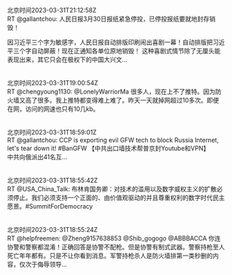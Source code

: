 北京时间2023-03-31T21:12:58Z<br>RT @gallantchou: 人民日报3月30日报纸紧急停投，已停投报纸要就地封存销毁！

因习近平三个字为敏感字，人民日报自动排版印刷闹出喜剧一幕！自动排版把习近平三个字自动屏蔽！现在正通知各单位原地销毁！
这种喜剧式情节除了无厘头能表现出来，其它只会在极权下的中国大兴文…<br><br><br>北京时间2023-03-31T19:00:54Z<br>RT @chengyoung1130: @LonelyWarriorMa 很多人，现在上不了推特。因为防火墙又高了很多。我上推特都变得难上难了。昨天一天就掉网超过10多次。即便在网，访问的网速也只有10几kb。<br><br><br>北京时间2023-03-31T18:59:01Z<br>RT @gallantchou: CCP is exporting evil GFW tech to block Russia Internet, let's tear down it! #BanGFW
【中共出口墙技术帮普京封Youtube和VPN】  
中共向俄派出41名互…<br><br><br>北京时间2023-03-31T18:55:42Z<br>RT @USA_China_Talk: 布林肯国务卿：对技术的滥用以及数字威权主义的扩散必须停止。我们必须支持一个正面的、由价值观驱动的并且尊重权利的数字时代民主愿景。#SummitForDemocracy<br><br><br>北京时间2023-03-31T18:55:24Z<br>RT @helpfreemen: @Zheng9157638853 @Shib_gogogo @ABBBACCA 你连协警和警察都混淆！正确回答是协警不配枪。但是协警有制式武器。警察持枪至人死亡年年都有。只是不让你看到消息。军警持枪杀人是防火墙排第一类秒删的内容，仅次于侮辱领导…<br><br><br>